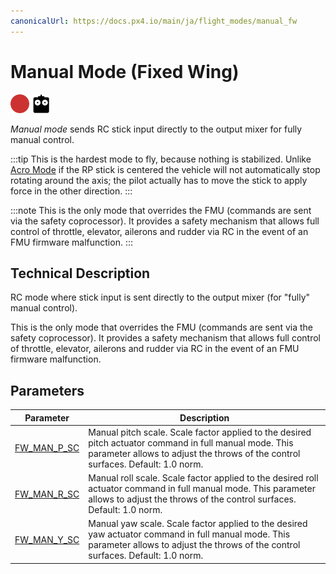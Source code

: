 ```yaml
---
canonicalUrl: https://docs.px4.io/main/ja/flight_modes/manual_fw
---
```


# Manual Mode (Fixed Wing)

<!-- this requires review -->

[<img src="../../assets/site/difficulty_hard.png" title="Hard to fly" width="30px" />](../getting_started/flight_modes.md#key_difficulty)&nbsp;[<img src="../../assets/site/remote_control.svg" title="Manual/Remote control required" width="30px" />](../getting_started/flight_modes.md#key_manual)&nbsp;

*Manual mode* sends RC stick input directly to the output mixer for fully manual control.

:::tip
This is the hardest mode to fly, because nothing is stabilized. Unlike [Acro Mode](../flight_modes/acro_fw.md) if the RP stick is centered the vehicle will not automatically stop rotating around the axis; the pilot actually has to move the stick to apply force in the other direction.
:::

:::note
This is the only mode that overrides the FMU (commands are sent via the safety coprocessor). It provides a safety mechanism that allows full control of throttle, elevator, ailerons and rudder via RC in the event of an FMU firmware malfunction.
:::

## Technical Description

RC mode where stick input is sent directly to the output mixer (for "fully" manual control).

This is the only mode that overrides the FMU (commands are sent via the safety coprocessor). It provides a safety mechanism that allows full control of throttle, elevator, ailerons and rudder via RC in the event of an FMU firmware malfunction.

## Parameters

| Parameter                                                                                       | Description                                                                                                                                                                                |
| ----------------------------------------------------------------------------------------------- | ------------------------------------------------------------------------------------------------------------------------------------------------------------------------------------------ |
| <span id="FW_MAN_P_SC"></span>[FW_MAN_P_SC](../advanced_config/parameter_reference.md#FW_MAN_P_SC) | Manual pitch scale. Scale factor applied to the desired pitch actuator command in full manual mode. This parameter allows to adjust the throws of the control surfaces. Default: 1.0 norm. |
| <span id="FW_MAN_R_SC"></span>[FW_MAN_R_SC](../advanced_config/parameter_reference.md#FW_MAN_R_SC) | Manual roll scale. Scale factor applied to the desired roll actuator command in full manual mode. This parameter allows to adjust the throws of the control surfaces. Default: 1.0 norm.   |
| <span id="FW_MAN_Y_SC"></span>[FW_MAN_Y_SC](../advanced_config/parameter_reference.md#FW_MAN_Y_SC) | Manual yaw scale. Scale factor applied to the desired yaw actuator command in full manual mode. This parameter allows to adjust the throws of the control surfaces. Default: 1.0 norm.     |